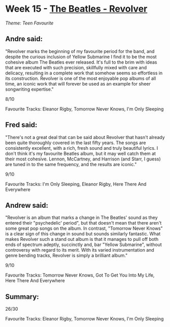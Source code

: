 # Week 15 - [The Beatles - Revolver](http://www.allmusic.com/album/revolver-mw0000189174)
*Theme: Teen Favourite*

## Andre said:

"Revolver marks the beginning of my favourite period for the band, and despite the curious inclusion of Yellow Submarine I find it to be the most cohesive album The Beatles ever released. It's full to the brim with ideas that are executed with such precision, skillfully mixed with care and delicacy, resulting in a complete work that somehow seems so effortless in its construction. Revolver is one of the most enjoyable pop albums of all time, an iconic work that will forever be used as an example for sheer songwriting expertise."

8/10

Favourite Tracks: Eleanor Rigby, Tomorrow Never Knows, I'm Only Sleeping

## Fred said:

"There's not a great deal that can be said about Revolver that hasn't already been quite thoroughly covered in the last fifty years. The songs are consistently excellent, with a rich, fresh sound and truly beautiful lyrics. I don't think it's my favourite Beatles album, but it may well catch them at their most cohesive. Lennon, McCartney, and Harrison (and Starr, I guess) are tuned in to the same frequency, and the results are iconic."

9/10

Favourite Tracks: I'm Only Sleeping, Eleanor Rigby, Here There And Everywhere

## Andrew said:

"Revolver is an album that marks a change in The Beatles' sound as they entered their "psychedelic' period", but that doesn't mean that there aren't some great pop songs on the album. In contrast, "Tomorrow Never Knows" is a clear sign of this change in sound but sounds similarly fantastic. What makes Revolver such a stand out album is that it manages to pull off both ends of spectrum adeptly, succinctly and, bar "Yellow Submarine", without controversy with regard to its merit. With its varied instrumentation and genre bending tracks, Revolver is simply a brilliant album."

9/10

Favourite Tracks: Tomorrow Never Knows, Got To Get You Into My Life, Here There And Everywhere

## Summary:

26/30

Favourite Tracks: Eleanor Rigby, Tomorrow Never Knows, I'm Only Sleeping

